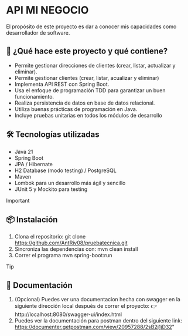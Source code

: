 # API MI NEGOCIO

El propósito de este proyecto es dar a conocer mis capacidades como desarrollador de software.

## 🚀 ¿Qué hace este proyecto y qué contiene?

- Permite gestionar direcciones de clientes (crear, listar, actualizar y eliminar).
- Permite gestionar clientes (crear, listar, acualizar y eliminar)
- Implementa API REST con Spring Boot.
- Usa el enfoque de programación TDD para garantizar un buen funcionamiento.
- Realiza persistencia de datos en base de datos relacional.
- Utiliza buenas prácticas de programación en Java.
- Incluye pruebas unitarias en todos los módulos de desarrollo

## 🛠️ Tecnologías utilizadas

- Java 21
- Spring Boot
- JPA / Hibernate
- H2 Database (modo testing) / PostgreSQL
- Maven
- Lombok para un desarrollo más ágil y sencillo
- JUnit 5 y Mockito para testing

> [!IMPORTANT]
>## 📦 Instalación
>1. Clona el repositorio:
   git clone https://github.com/AntRiv08/pruebatecnica.git
>2. Sincroniza las dependencias con: 
  mvn clean install
>3. Correr el programa 
  mvn spring-boot:run

> [!TIP]
> ## 📃 Documentación
> 1. (Opcional) Puedes ver una documentacion hecha con swagger en la siguiente dirección local después de correr el proyecto:
     👉 http://localhost:8080/swagger-ui/index.html
> 2. Puedes ver la documentación para postman dentro del siguiente link: https://documenter.getpostman.com/view/20957288/2sB2j1jD32"
  
